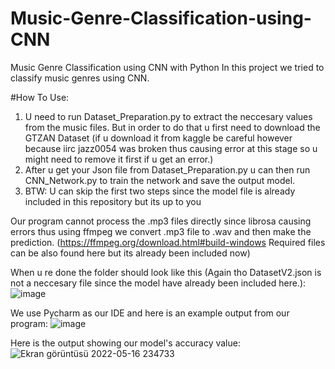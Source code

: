 # Music-Genre-Classification-using-CNN
Music Genre Classification using CNN with Python
In this project we tried to classify music genres using CNN.

#How To Use:
1. U need to run Dataset_Preparation.py to extract the neccesary values from the music files. But in order to do that u first need to download the GTZAN Dataset (if u download it from kaggle be careful however because iirc jazz0054 was broken thus causing error at this stage so u might need to remove it first if u get an error.)
2. After u get your Json file from Dataset_Preparation.py u can then run CNN_Network.py to train the network and save the output model.
3. BTW: U can skip the first two steps since the model file is already included in this repository but its up to you

Our program cannot process the .mp3 files directly since librosa causing errors thus using ffmpeg we convert .mp3 file to .wav and then make the prediction. (https://ffmpeg.org/download.html#build-windows Required files can be also found here but its already been included now)

When u re done the folder should look like this (Again tho DatasetV2.json is not a neccesary file since the model have already been included here.):
![image](https://user-images.githubusercontent.com/83312431/168431166-f7beb632-bcc5-49e4-933a-b105aa21c0f5.png)

We use Pycharm as our IDE and here is an example output from our program:
![image](https://user-images.githubusercontent.com/83312431/168431383-d6b4a1fd-8b57-4859-8ef6-f5aa6d727bc2.png)

Here is the output showing our model's accuracy value:
![Ekran görüntüsü 2022-05-16 234733](https://user-images.githubusercontent.com/83312431/168686538-89d61312-5f7d-42d6-8b0e-339414e4bfba.png)

